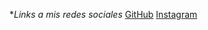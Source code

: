 **Links a mis redes sociales*
[GitHub](http://github.com/maora131)
[Instagram](https://www.instagram.com/maora_art/)
